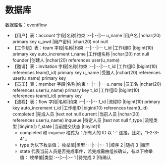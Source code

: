 # 数据库
数据库名：eventflow
* 【用户】表：account
    字段|名称|约束
    :--|:--|:--
    u_name  |用户名     |nchar(20) primary key
    u_pwd   |用户密码   |char(20) not null
* 【工作组】表：team
    字段|名称|约束
    :--|:--|:--
    t_id    |工作组ID   |bigint(10) primary key auto_increment
    t_name  |工作组名称 |nchar(20) not null
    founder |创建人     |nchar(20) references user(u_name)
* 【邀请】表：invitation
    字段|名称|约束
    :--|:--|:--
    t_id    |工作组ID   |bigint(10) references team(t_id) primary key
    u_name  |受邀人     |nchar(20) references user(u_name) primary key
* 【员工】表：member
    字段|名称|约束
    :--|:--|:--
    u_name  |员工名     |nchar(20) references user(u_name) primary key
    t_id    |工作组ID   |bigint(10) references team(t_id) primary key
* 【流程】表：flow
    字段|名称|约束
    :--|:--|:--
    f_id        |流程ID         |bigint(10) primary key auto_increment
    t_id        |工作组ID       |bigint(10) references team(t_id)
    completed   |完成人员       |text not null
    current     |当前人员       |nchar(20) references user(u_name)
    inqueue     |待定人员       |text not null
    f_type      |流程类型       |tinyint(1)
    f_state     |当前提交状态   |tinyint(1)
    * completed 和 inqueue 格式为：所有人的 ID 以 '-' 连接。比如，'1-2-3-4' 。
    * type 为以下枚举值：
      枚举值|类型
      :--|:--|:--
      1 |顺序
      2 |随机
      3 |循环
    * state 代表当前人员是否完成事件，若完成需由组长确认，有以下枚举值：
      枚举值|类型
      :--|:--|:--
      1 |待完成
      2 |待确认